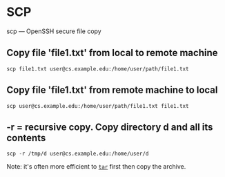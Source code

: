 # SCP

scp — OpenSSH secure file copy

## Copy file 'file1.txt' from local to remote machine
```
scp file1.txt user@cs.example.edu:/home/user/path/file1.txt
```

## Copy file 'file1.txt' from remote machine to local
```
scp user@cs.example.edu:/home/user/path/file1.txt file1.txt
```

## -r = recursive copy. Copy directory d and all its contents
```
scp -r /tmp/d user@cs.example.edu:/home/user/d
```

Note: it's often more efficient to [`tar`](tar.md) first then copy the archive.
